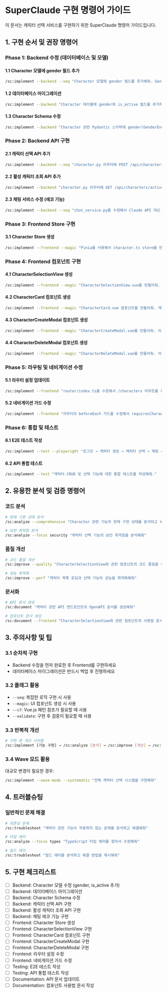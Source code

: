 # SuperClaude 구현 명령어 가이드

이 문서는 캐릭터 선택 서비스를 구현하기 위한 SuperClaude 명령어 가이드입니다.

## 1. 구현 순서 및 권장 명령어

### Phase 1: Backend 수정 (데이터베이스 및 모델)

#### 1.1 Character 모델에 gender 필드 추가
```bash
/sc:implement --backend --seq "Character 모델에 gender 필드를 추가해줘. GenderEnum으로 male, female, other를 지원하고, is_active 필드도 추가해서 현재 선택된 캐릭터를 표시할 수 있도록 해줘."
```

#### 1.2 데이터베이스 마이그레이션
```bash
/sc:implement --backend "Character 테이블에 gender와 is_active 필드를 추가하는 마이그레이션을 생성하고 실행해줘. is_active는 사용자당 하나만 true가 되도록 unique constraint를 추가해줘."
```

#### 1.3 Character Schema 수정
```bash
/sc:implement --backend "Character 관련 Pydantic 스키마에 gender(GenderEnum)와 is_active(bool) 필드를 추가해줘."
```

### Phase 2: Backend API 구현

#### 2.1 캐릭터 선택 API 추가
```bash
/sc:implement --backend --seq "character.py 라우터에 POST /api/characters/{character_id}/select 엔드포인트를 추가해줘. 이 API는 선택한 캐릭터를 활성화하고 나머지는 비활성화해야 해."
```

#### 2.2 활성 캐릭터 조회 API 추가
```bash
/sc:implement --backend "character.py 라우터에 GET /api/characters/active 엔드포인트를 추가해서 현재 활성화된 캐릭터를 반환하도록 해줘."
```

#### 2.3 채팅 서비스 수정 (에코 기능)
```bash
/sc:implement --backend --seq "chat_service.py를 수정해서 Claude API 대신 사용자가 입력한 메시지를 그대로 반환하는 에코 기능으로 변경해줘. 활성 캐릭터가 있을 때만 동작하도록 해줘."
```

### Phase 3: Frontend Store 구현

#### 3.1 Character Store 생성
```bash
/sc:implement --frontend --magic "Pinia를 사용해서 character.ts store를 만들어줘. characters 목록, activeCharacter, fetchCharacters, createCharacter, selectCharacter, deleteCharacter, fetchActiveCharacter 액션이 필요해."
```

### Phase 4: Frontend 컴포넌트 구현

#### 4.1 CharacterSelectionView 생성
```bash
/sc:implement --frontend --magic "CharacterSelectionView.vue를 만들어줘. 캐릭터 목록을 그리드로 보여주고, 캐릭터가 없으면 empty state를 표시해. 새 캐릭터 만들기 버튼도 추가해줘."
```

#### 4.2 CharacterCard 컴포넌트 생성
```bash
/sc:implement --frontend --magic "CharacterCard.vue 컴포넌트를 만들어줘. 캐릭터 이름, 성별, 설명을 표시하고 선택/삭제 버튼이 있어야 해. 활성 상태일 때는 하이라이트 표시해줘."
```

#### 4.3 CharacterCreateModal 컴포넌트 생성
```bash
/sc:implement --frontend --magic "CharacterCreateModal.vue를 만들어줘. 이름(input), 성별(select), 시스템 프롬프트(textarea), 설명(textarea) 필드가 있는 모달이야. Teleport를 사용해서 body에 렌더링해줘."
```

#### 4.4 CharacterDeleteModal 컴포넌트 생성
```bash
/sc:implement --frontend --magic "CharacterDeleteModal.vue를 만들어줘. 삭제 확인 모달로 캐릭터 이름을 표시하고 확인/취소 버튼이 있어야 해."
```

### Phase 5: 라우팅 및 네비게이션 수정

#### 5.1 라우터 설정 업데이트
```bash
/sc:implement --frontend "router/index.ts를 수정해서 /characters 라우트를 추가하고, 로그인 후 /characters로 리다이렉트되도록 해줘. requiresCharacter 메타 필드도 추가해서 캐릭터가 선택되지 않으면 채팅 화면에 접근할 수 없도록 해줘."
```

#### 5.2 네비게이션 가드 수정
```bash
/sc:implement --frontend "라우터의 beforeEach 가드를 수정해서 requiresCharacter가 true인 라우트는 activeCharacter가 있을 때만 접근 가능하도록 해줘."
```

### Phase 6: 통합 및 테스트

#### 6.1 E2E 테스트 작성
```bash
/sc:implement --test --playwright "로그인 → 캐릭터 생성 → 캐릭터 선택 → 채팅 시나리오를 테스트하는 E2E 테스트를 작성해줘."
```

#### 6.2 API 통합 테스트
```bash
/sc:implement --test "캐릭터 CRUD 및 선택 기능에 대한 통합 테스트를 작성해줘."
```

## 2. 유용한 분석 및 검증 명령어

### 코드 분석
```bash
# 현재 구현 상태 분석
/sc:analyze --comprehensive "Character 관련 기능의 현재 구현 상태를 분석하고 누락된 부분을 찾아줘"

# 보안 취약점 분석
/sc:analyze --focus security "캐릭터 선택 기능의 보안 취약점을 분석해줘"
```

### 품질 개선
```bash
# 코드 품질 개선
/sc:improve --quality "CharacterSelectionView와 관련 컴포넌트의 코드 품질을 개선해줘"

# 성능 최적화
/sc:improve --perf "캐릭터 목록 로딩과 선택 기능의 성능을 최적화해줘"
```

### 문서화
```bash
# API 문서 생성
/sc:document "캐릭터 관련 API 엔드포인트의 OpenAPI 문서를 생성해줘"

# 컴포넌트 문서 생성
/sc:document --frontend "CharacterSelectionView와 관련 컴포넌트의 사용법 문서를 작성해줘"
```

## 3. 주의사항 및 팁

### 3.1 순차적 구현
- Backend 수정을 먼저 완료한 후 Frontend를 구현하세요
- 데이터베이스 마이그레이션은 반드시 백업 후 진행하세요

### 3.2 플래그 활용
- `--seq`: 복잡한 로직 구현 시 사용
- `--magic`: UI 컴포넌트 생성 시 사용
- `--c7`: Vue.js 패턴 참조가 필요할 때 사용
- `--validate`: 구현 후 검증이 필요할 때 사용

### 3.3 반복적 개선
```bash
# 구현 후 개선 사이클
/sc:implement [기능 구현] → /sc:analyze [분석] → /sc:improve [개선] → /sc:test [테스트]
```

### 3.4 Wave 모드 활용
대규모 변경이 필요한 경우:
```bash
/sc:implement --wave-mode --systematic "전체 캐릭터 선택 시스템을 구현해줘"
```

## 4. 트러블슈팅

### 일반적인 문제 해결
```bash
# 의존성 문제
/sc:troubleshoot "캐릭터 관련 기능이 작동하지 않는 문제를 분석하고 해결해줘"

# 타입 에러
/sc:analyze --focus types "TypeScript 타입 에러를 찾아서 수정해줘"

# 빌드 에러
/sc:troubleshoot "빌드 에러를 분석하고 해결 방법을 제시해줘"
```

## 5. 구현 체크리스트

- [ ] Backend: Character 모델 수정 (gender, is_active 추가)
- [ ] Backend: 데이터베이스 마이그레이션
- [ ] Backend: Character Schema 수정
- [ ] Backend: 캐릭터 선택 API 구현
- [ ] Backend: 활성 캐릭터 조회 API 구현
- [ ] Backend: 채팅 에코 기능 구현
- [ ] Frontend: Character Store 생성
- [ ] Frontend: CharacterSelectionView 구현
- [ ] Frontend: CharacterCard 컴포넌트 구현
- [ ] Frontend: CharacterCreateModal 구현
- [ ] Frontend: CharacterDeleteModal 구현
- [ ] Frontend: 라우터 설정 수정
- [ ] Frontend: 네비게이션 가드 수정
- [ ] Testing: E2E 테스트 작성
- [ ] Testing: API 통합 테스트 작성
- [ ] Documentation: API 문서 업데이트
- [ ] Documentation: 컴포넌트 사용법 문서 작성